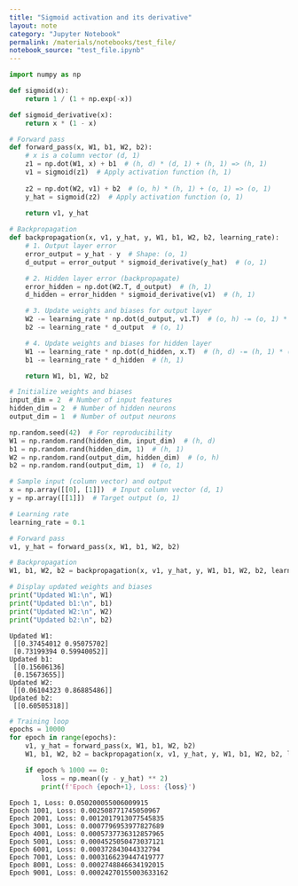 ```yaml
---
title: "Sigmoid activation and its derivative"
layout: note
category: "Jupyter Notebook"
permalink: /materials/notebooks/test_file/
notebook_source: "test_file.ipynb"
---
```


```python
import numpy as np

def sigmoid(x):
    return 1 / (1 + np.exp(-x))

def sigmoid_derivative(x):
    return x * (1 - x)

# Forward pass
def forward_pass(x, W1, b1, W2, b2):
    # x is a column vector (d, 1)
    z1 = np.dot(W1, x) + b1  # (h, d) * (d, 1) + (h, 1) => (h, 1)
    v1 = sigmoid(z1)  # Apply activation function (h, 1)
    
    z2 = np.dot(W2, v1) + b2  # (o, h) * (h, 1) + (o, 1) => (o, 1)
    y_hat = sigmoid(z2)  # Apply activation function (o, 1)
    
    return v1, y_hat

# Backpropagation
def backpropagation(x, v1, y_hat, y, W1, b1, W2, b2, learning_rate):
    # 1. Output layer error
    error_output = y_hat - y  # Shape: (o, 1)
    d_output = error_output * sigmoid_derivative(y_hat)  # (o, 1)

    # 2. Hidden layer error (backpropagate)
    error_hidden = np.dot(W2.T, d_output)  # (h, 1)
    d_hidden = error_hidden * sigmoid_derivative(v1)  # (h, 1)

    # 3. Update weights and biases for output layer
    W2 -= learning_rate * np.dot(d_output, v1.T)  # (o, h) -= (o, 1) * (1, h)
    b2 -= learning_rate * d_output  # (o, 1)

    # 4. Update weights and biases for hidden layer
    W1 -= learning_rate * np.dot(d_hidden, x.T)  # (h, d) -= (h, 1) * (1, d)
    b1 -= learning_rate * d_hidden  # (h, 1)

    return W1, b1, W2, b2

# Initialize weights and biases
input_dim = 2  # Number of input features
hidden_dim = 2  # Number of hidden neurons
output_dim = 1  # Number of output neurons

np.random.seed(42)  # For reproducibility
W1 = np.random.rand(hidden_dim, input_dim)  # (h, d)
b1 = np.random.rand(hidden_dim, 1)  # (h, 1)
W2 = np.random.rand(output_dim, hidden_dim)  # (o, h)
b2 = np.random.rand(output_dim, 1)  # (o, 1)

# Sample input (column vector) and output
x = np.array([[0], [1]])  # Input column vector (d, 1)
y = np.array([[1]])  # Target output (o, 1)

# Learning rate
learning_rate = 0.1

# Forward pass
v1, y_hat = forward_pass(x, W1, b1, W2, b2)

# Backpropagation
W1, b1, W2, b2 = backpropagation(x, v1, y_hat, y, W1, b1, W2, b2, learning_rate)

# Display updated weights and biases
print("Updated W1:\n", W1)
print("Updated b1:\n", b1)
print("Updated W2:\n", W2)
print("Updated b2:\n", b2)
```

    Updated W1:
     [[0.37454012 0.95075702]
     [0.73199394 0.59940052]]
    Updated b1:
     [[0.15606136]
     [0.15673655]]
    Updated W2:
     [[0.06104323 0.86885486]]
    Updated b2:
     [[0.60505318]]


```python
# Training loop
epochs = 10000
for epoch in range(epochs):
    v1, y_hat = forward_pass(x, W1, b1, W2, b2)
    W1, b1, W2, b2 = backpropagation(x, v1, y_hat, y, W1, b1, W2, b2, learning_rate)

    if epoch % 1000 == 0:
        loss = np.mean((y - y_hat) ** 2)
        print(f'Epoch {epoch+1}, Loss: {loss}')
```

    Epoch 1, Loss: 0.050200055006009915
    Epoch 1001, Loss: 0.002508771745050967
    Epoch 2001, Loss: 0.0012017913077545835
    Epoch 3001, Loss: 0.0007796953977827689
    Epoch 4001, Loss: 0.0005737736312857965
    Epoch 5001, Loss: 0.0004525050473037121
    Epoch 6001, Loss: 0.000372843044332794
    Epoch 7001, Loss: 0.0003166239447419777
    Epoch 8001, Loss: 0.0002748846634192015
    Epoch 9001, Loss: 0.00024270155003633162


